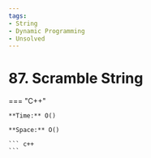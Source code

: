```yaml
---
tags:
- String
- Dynamic Programming
- Unsolved
---
```



# 87. Scramble String

=== "C++"

    **Time:** O()

    **Space:** O()

    ``` c++
    ```